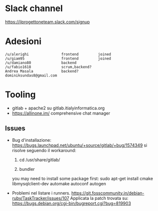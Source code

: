 # Slack channel

https://ilprogettoneteam.slack.com/signup

# Adesioni

	/u/alerighi               frontend         joined
	/u/giam95                 frontend         joined
	/u/damiano80              backend
	/u/fabio1618              scrum,backend?
	Andrea Masala             backend?
	dominiksundas8@gmail.com
# Tooling

 * gitlab + apache2 su gitlab.itialyinformatica.org
 * https://allinone.im/ comprehensive chat manager

## Issues

 * Bug d'installazione: https://bugs.launchpad.net/ubuntu/+source/gitlab/+bug/1574349 si risolve seguendo il workaround:
 
     1. cd /usr/share/gitlab/

	2. bundler

	you may need to install some package first: 
	sudo apt-get install cmake libmysqlclient-dev automake autoconf autogen
 
 * Problemi nel listare i runners. https://git.fosscommunity.in/debian-ruby/TaskTracker/issues/107
 Applicata la patch trovata su:
 https://bugs.debian.org/cgi-bin/bugreport.cgi?bug=819903
 
 
